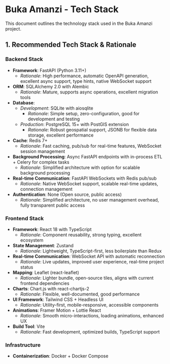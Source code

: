# Buka Amanzi - Tech Stack

This document outlines the technology stack used in the Buka Amanzi project.

## 1. Recommended Tech Stack & Rationale

### Backend Stack
- **Framework**: FastAPI (Python 3.11+)
  - *Rationale*: High performance, automatic OpenAPI generation, excellent async support, type hints, native WebSocket support
- **ORM**: SQLAlchemy 2.0 with Alembic
  - *Rationale*: Mature, supports async operations, excellent migration tools
- **Database**:
  - *Development*: SQLite with aiosqlite
    - *Rationale*: Simple setup, zero-configuration, good for development and testing
  - *Production*: PostgreSQL 15+ with PostGIS extension
    - *Rationale*: Robust geospatial support, JSONB for flexible data storage, excellent performance
- **Cache**: Redis 7+
  - *Rationale*: Fast caching, pub/sub for real-time features, WebSocket session management
- **Background Processing**: Async FastAPI endpoints with in-process ETL + Celery for complex tasks
  - *Rationale*: Simplified architecture with option for scalable background processing
- **Real-time Communication**: FastAPI WebSockets with Redis pub/sub
  - *Rationale*: Native WebSocket support, scalable real-time updates, connection management
- **Authentication**: None (Open source, public access)
  - *Rationale*: Simplified architecture, no user management overhead, fully transparent public access

### Frontend Stack
- **Framework**: React 18 with TypeScript
  - *Rationale*: Component reusability, strong typing, excellent ecosystem
- **State Management**: Zustand
  - *Rationale*: Lightweight, TypeScript-first, less boilerplate than Redux
- **Real-time Communication**: WebSocket API with automatic reconnection
  - *Rationale*: Live updates, improved user experience, real-time project status
- **Mapping**: Leaflet (react-leaflet)
  - *Rationale*: Lighter bundle, open-source tiles, aligns with current frontend dependencies
- **Charts**: Chart.js with react-chartjs-2
  - *Rationale*: Flexible, well-documented, good performance
- **UI Framework**: Tailwind CSS + Headless UI
  - *Rationale*: Utility-first, mobile-responsive, accessible components
- **Animations**: Framer Motion + Lottie React
  - *Rationale*: Smooth micro-interactions, loading animations, enhanced UX
- **Build Tool**: Vite
  - *Rationale*: Fast development, optimized builds, TypeScript support

### Infrastructure
- **Containerization**: Docker + Docker Compose
